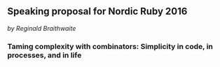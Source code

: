## Speaking proposal for Nordic Ruby 2016

*by Reginald Braithwaite*

### Taming complexity with combinators: Simplicity in code, in processes, and in life
